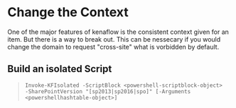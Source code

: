 # Change the Context
One of the major features of kenaflow is the consistent context given for an item. But there is a way to break out. This can be nessecary if you would change the domain to request "cross-site" what is vorbidden by default.

## Build an isolated Script
> `Invoke-KFIsolated -ScriptBlock <powershell-scriptblock-object>  -SharePointVersion "[sp2013|sp2016|spo]" [-Arguments <powershellhashtable-object>]`
